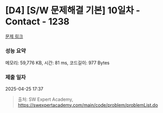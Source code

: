 # [D4] [S/W 문제해결 기본] 10일차 - Contact - 1238 

[문제 링크](https://swexpertacademy.com/main/code/problem/problemDetail.do?contestProbId=AV15B1cKAKwCFAYD) 

### 성능 요약

메모리: 59,776 KB, 시간: 81 ms, 코드길이: 977 Bytes

### 제출 일자

2025-04-25 17:37



> 출처: SW Expert Academy, https://swexpertacademy.com/main/code/problem/problemList.do